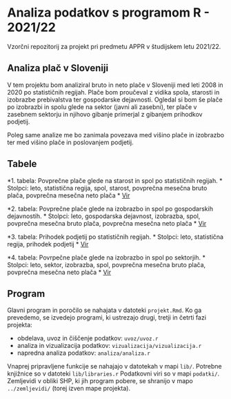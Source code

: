 # Analiza podatkov s programom R - 2021/22

Vzorčni repozitorij za projekt pri predmetu APPR v študijskem letu 2021/22. 

## Analiza plač v Sloveniji

V tem projektu bom analiziral bruto in neto plače v Sloveniji med leti 2008 in 2020 po statističnih regijah. Plače bom proučeval z vidika spola, starosti in izobrazbe prebivalstva ter gospodarske dejavnosti. Ogledal si bom še plače po izobrazbi in spolu glede na sektor (javni ali zasebni), ter plače v zasebnem sektorju in njihovo gibanje primerjal z gibanjem prihodkov podjetij.

Poleg same analize me bo zanimala povezava med višino plače in izobrazbo ter med višino plače in poslovanjem podjetij. 

## Tabele
  *1. tabela: Povprečne plače glede na starost in spol po statističnih regijah.
    * Stolpci: leto, statistična regija, spol, starost, povprečna mesečna bruto plača, povprečna mesečna neto plača
    * [Vir](https://pxweb.stat.si/SiStatData/pxweb/sl/Data/-/0711321S.px) 
   
  *2. tabela: Povprečne plače glede na izobrazbo in spol po gospodarskih dejavnostih.
    * Stolpci: leto, gospodarska dejavnost, izobrazba, spol, povprečna mesečna bruto plača, povprečna mesečna neto plača
    * [Vir](https://pxweb.stat.si/SiStatData/pxweb/sl/Data/-/0711310S.px)
    
  *3. tabela: Prihodek podjetij po statističnih regijah.
    * Stolpci: leto, statistična regija, prihodek podjetij
    * [Vir](https://pxweb.stat.si/SiStatData/pxweb/sl/Data/-/1418806S.px)
    
  *4. tabela: Povrpečne plače glede na izobrazbo in spol po sektorjih.
    * Stolpci: leto, sektor, izobrazba, spol, povprečna mesečna bruto plača, povprečna mesečna neto plača
    * [Vir](https://pxweb.stat.si/SiStatData/pxweb/sl/Data/-/0711340S.px)



## Program

Glavni program in poročilo se nahajata v datoteki `projekt.Rmd`.
Ko ga prevedemo, se izvedejo programi, ki ustrezajo drugi, tretji in četrti fazi projekta:

* obdelava, uvoz in čiščenje podatkov: `uvoz/uvoz.r`
* analiza in vizualizacija podatkov: `vizualizacija/vizualizacija.r`
* napredna analiza podatkov: `analiza/analiza.r`

Vnaprej pripravljene funkcije se nahajajo v datotekah v mapi `lib/`.
Potrebne knjižnice so v datoteki `lib/libraries.r`
Podatkovni viri so v mapi `podatki/`.
Zemljevidi v obliki SHP, ki jih program pobere,
se shranijo v mapo `../zemljevidi/` (torej izven mape projekta).
